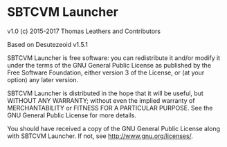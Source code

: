#   SBTCVM Launcher
v1.0
(c) 2015-2017 Thomas Leathers and Contributors       

Based on Desutezeoid v1.5.1

SBTCVM Launcher is free software: you can redistribute it and/or modify
it under the terms of the GNU General Public License as published by
the Free Software Foundation, either version 3 of the License, or
(at your option) any later version.
      
SBTCVM Launcher is distributed in the hope that it will be useful,
but WITHOUT ANY WARRANTY; without even the implied warranty of
MERCHANTABILITY or FITNESS FOR A PARTICULAR PURPOSE.  See the
GNU General Public License for more details.
       
You should have received a copy of the GNU General Public License
along with SBTCVM Launcher.  If not, see <http://www.gnu.org/licenses/>.
